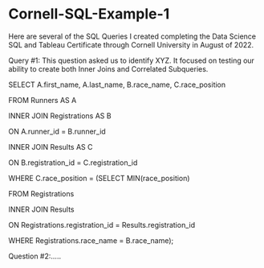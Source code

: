 # Cornell-SQL-Example-1

Here are several of the SQL Queries I created completing the Data Science SQL and Tableau Certificate through Cornell University in August of 2022.

Query #1: This question asked us to identify XYZ. It focused on testing our ability to create both Inner Joins and Correlated Subqueries.

SELECT A.first_name, A.last_name, B.race_name, C.race_position

FROM Runners AS A

INNER JOIN Registrations AS B

ON A.runner_id = B.runner_id

INNER JOIN Results AS C

ON B.registration_id = C.registration_id

WHERE C.race_position = (SELECT MIN(race_position)

FROM Registrations

INNER JOIN Results

ON Registrations.registration_id = Results.registration_id

WHERE Registrations.race_name = B.race_name);






Question #2:.....
